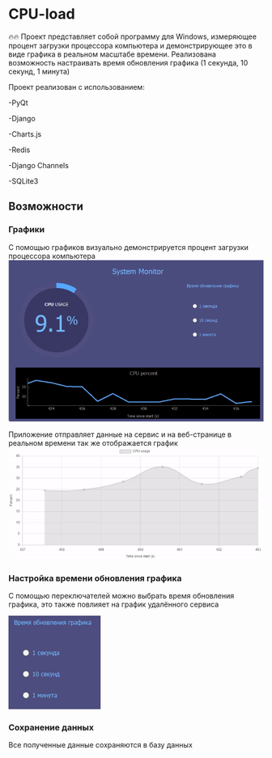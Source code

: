 # CPU-load
🔥🔥 Проект представляет собой программу для Windows, измеряющее процент загрузки процессора компьютера и демонстрирующее это в виде графика в реальном масштабе времени. 
Реализована возможность настраивать время обновления графика (1 секунда, 10 секунд, 1 минута)

Проект реализован с использованием:

-PyQt

-Django

-Charts.js

-Redis

-Django Channels

-SQLite3

## Возможности
### Графики
С помощью графиков визуально демонстрируется процент загрузки процессора компьютера
![График в приложении](Demonstration/graph_desktop.gif)

Приложение отправляет данные на сервис и на веб-странице в реальном времени так же 
отображается график
![График на удалённом сервисе](Demonstration/graph-service.gif)


### Настройка времени обновления графика
С помощью переключателей можно выбрать время обновления графика, это также повлияет на график 
удалённого сервиса

![Переключатели времени обновления](Demonstration/time-update.png)

### Сохранение данных
Все полученные данные сохраняются в базу данных


